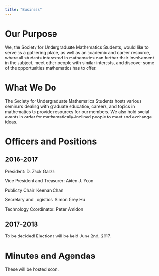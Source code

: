 ```yaml
---
title: "Business"
---
```


# Our Purpose
We, the Society for Undergraduate Mathematics Students, would like to serve as a gathering place, as well as an academic and career resource, where all students interested in mathematics can further their involvement in the subject, meet other people with similar interests, and discover some of the opportunities mathematics has to offer.

# What We Do
The Society for Undergraduate Mathematics Students hosts various seminars dealing with graduate education, careers, and topics in mathematics to provide resources for our members. We also hold social events in order for mathematically-inclined people to meet and exchange ideas.


# Officers and Positions
## 2016-2017

President: D. Zack Garza

Vice President and Treasurer: Aiden J. Yoon

Publicity Chair: Keenan Chan

Secretary and Logistics: Simon Grey Hu

Technology Coordinator: Peter Amidon

## 2017-2018
To be decided! Elections will be held June 2nd, 2017.

# Minutes and Agendas
These will be hosted soon.

